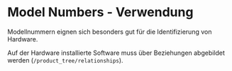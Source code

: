# Model Numbers - Verwendung

Modellnummern eignen sich besonders gut für die Identifizierung von Hardware.

Auf der Hardware installierte Software muss über Beziehungen abgebildet werden (`/product_tree/relationships`).
